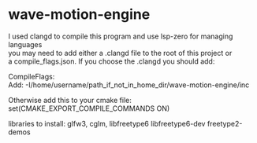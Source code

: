# wave-motion-engine

I used clangd to compile this program and use lsp-zero for managing languages</br>
you may need to add either a .clangd file to the root of this project or </br>
a compile_flags.json. If you choose the .clangd you should add:</br>

CompileFlags:</br>
  Add: -I/home/username/path_if_not_in_home_dir/wave-motion-engine/inc</br>

Otherwise add this to your cmake file:</br>
    set(CMAKE_EXPORT_COMPILE_COMMANDS ON)

libraries to install:
glfw3, cglm, libfreetype6 libfreetype6-dev freetype2-demos
